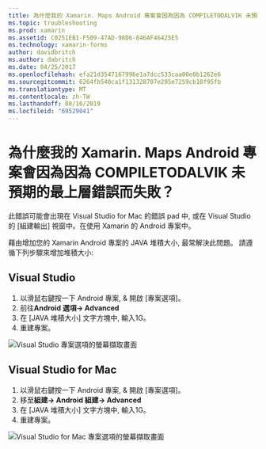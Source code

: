 ```yaml
---
title: 為什麼我的 Xamarin. Maps Android 專案會因為因為 COMPILETODALVIK 未預期的最上層錯誤而失敗？
ms.topic: troubleshooting
ms.prod: xamarin
ms.assetid: C0251EB1-F509-47AD-98D6-846AF46425E5
ms.technology: xamarin-forms
author: davidbritch
ms.author: dabritch
ms.date: 04/25/2017
ms.openlocfilehash: efa21d3547167996e1a7dcc533caa00e0b1262e6
ms.sourcegitcommit: 6264fb540ca1f131328707e295e7259cb10f95fb
ms.translationtype: MT
ms.contentlocale: zh-TW
ms.lasthandoff: 08/16/2019
ms.locfileid: "69529041"
---
```

# <a name="why-does-my-xamarinformsmaps-android-project-fail-with-compiletodalvik-unexpected-top-level-error"></a>為什麼我的 Xamarin. Maps Android 專案會因為因為 COMPILETODALVIK 未預期的最上層錯誤而失敗？

此錯誤可能會出現在 Visual Studio for Mac 的錯誤 pad 中, 或在 Visual Studio 的 [組建輸出] 視窗中。在使用 Xamarin 的 Android 專案中。

藉由增加您的 Xamarin Android 專案的 JAVA 堆積大小, 最常解決此問題。 請遵循下列步驟來增加堆積大小:

## <a name="visual-studio"></a>Visual Studio

1. 以滑鼠右鍵按一下 Android 專案, & 開啟 [專案選項]。
2. 前往**Android 選項-> Advanced**
3. 在 [JAVA 堆積大小] 文字方塊中, 輸入1G。
4. 重建專案。

![Visual Studio 專案選項的螢幕擷取畫面](maps-compiletodalvik-error-images/vsjavaheap.png "Visual Studio 中的 Android 組建選項")

## <a name="visual-studio-for-mac"></a>Visual Studio for Mac

1. 以滑鼠右鍵按一下 Android 專案, & 開啟 [專案選項]。
2. 移至**組建-> Android 組建-> Advanced**
3. 在 [JAVA 堆積大小] 文字方塊中, 輸入1G。
4. 重建專案。  

![Visual Studio for Mac 專案選項的螢幕擷取畫面](maps-compiletodalvik-error-images/xsjavaheap.png "Visual Studio for Mac 中的 Android 組建選項")

